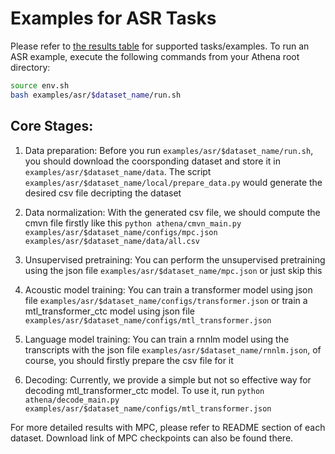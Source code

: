 # Examples for ASR Tasks
Please refer to [the results table](https://github.com/athena-team/athena#results) for supported tasks/examples. To run an ASR example, execute the following commands from your Athena root directory:
```bash
source env.sh
bash examples/asr/$dataset_name/run.sh
```

## Core Stages:

1) Data preparation: Before you run `examples/asr/$dataset_name/run.sh`, you should download the coorsponding dataset and store it in `examples/asr/$dataset_name/data`. The script `examples/asr/$dataset_name/local/prepare_data.py` would generate the desired csv file decripting the dataset

2) Data normalization: With the generated csv file, we should compute the cmvn file firstly like this `python athena/cmvn_main.py examples/asr/$dataset_name/configs/mpc.json examples/asr/$dataset_name/data/all.csv`

3) Unsupervised pretraining: You can perform the unsupervised pretraining using the json file `examples/asr/$dataset_name/mpc.json` or just skip this

4) Acoustic model training: You can train a transformer model using json file `examples/asr/$dataset_name/configs/transformer.json` or train a mtl_transformer_ctc model using json file `examples/asr/$dataset_name/configs/mtl_transformer.json`

5) Language model training: You can train a rnnlm model using the transcripts with the json file `examples/asr/$dataset_name/rnnlm.json`, of course, you should firstly prepare the csv file for it

6) Decoding: Currently, we provide a simple but not so effective way for decoding mtl_transformer_ctc model. To use it, run `python athena/decode_main.py examples/asr/$dataset_name/configs/mtl_transformer.json`

For more detailed results with MPC, please refer to README section of each dataset. Download link of MPC checkpoints can also be found there.
